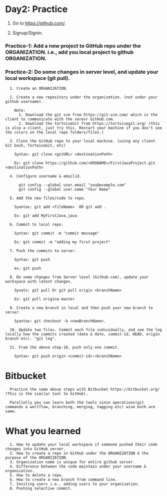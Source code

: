 # Day2: Practice

  1. Go to https://github.com/.
  
  2. Signup/Signin.
  
  ### Practice-1: Add a new project to GitHub repo under the ORGANIZATION. i.e., add you local project to github ORGANIZATION.
  ### Practice-2: Do some changes in server level, and update your local workspace (git pull).
  
      1. Create an ORGANIZATION.
      
      2. Create a new repository under the organization. (not under your github username).
      
        Note:
          1. Download the git scm from https://git-scm.com/ which is the client to communicate with the serevr GitHub.com.
          2. Download the tortoiseGit from https://tortoisegit.org/ (this is also a client, just try this. Restart your machine if you don't see the colors on the local repo folders/files.)       

      3. Clone the GitHub repo to your local machine. (using any client Git bash, TortoiseGit, etc)

        Syntax: git clone <gitURL> <destinationPath>

        Ex: git clone https://github.com/<ORGNAME>/FirstJavaProject.git <destinationPath>

      4. Configure username & emailid.
      
          git config --global user.email "you@example.com"
          git config --global user.name "Your Name"

      5. Add the new files/code to repo.

        Syantax: git add <fileName>  OR git add .

        Ex: git add MyFirstJava.java

      6. Commit to local repo.

        Syntax: git commit -m "commit message"

        Ex: git commit -m "adding my first project"

      7. Push the commits to server.

        Syntax: git push

        ex: git push
        
      8. Do some changes from Server level (Github.com), update your workspace with latest changes.
      
        Synatx: git pull Or git pull origin <branchName>
        
        Ex: git pull origina master
      
      9. Create a new branch in local and then push your new branch to server. 
      
        Syantax: git checkout -b <newBranchName>.
        
      10. Update two files. Commit each file individually, and see the log locally how the commits created (date & date, commit-id, HEAD, origin branch etc). "git log".
      
      11. From the above step-10, push only one commit.
      
        Syntax: git push origin <commit-id>:<branchName>
        
 # Bitbucket
 
      Practice the same above steps with Bitbucket https://bitbucket.org/ (This is the similar tool to GitHub).
      
      Parallelly you can learn both the tools since operations(git commands & worlflow, branching, merging, tagging etc) wise both are same.


# What you learned

      1. How to update your local workspace if someone pushed their code chnages into GitHub server.
      2. How to create a repo in GitHub under the ORGANIZATION & the purpose of the ORGANIZATION.
      3. Organization name is unique for entire github server.
      4. Difference between the code maintain under your username & organization.
      5. How to delete a repo.
      6. How to create a new branch from command line.
      7. Inviting users i.e., adding users to your organization.
      8. Pushing selective commit.
      
     
